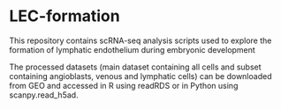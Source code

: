 # LEC-formation
This repository contains scRNA-seq analysis scripts used to explore the formation of lymphatic endothelium during embryonic development

The processed datasets (main dataset containing all cells and subset containing angioblasts, venous and lymphatic cells) can be downloaded from GEO and accessed in R using readRDS or in Python using scanpy.read_h5ad.
